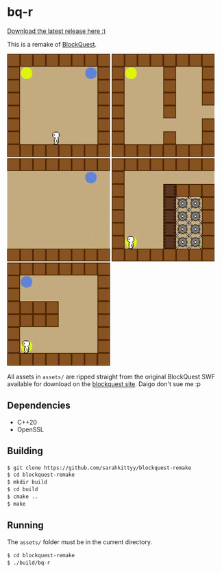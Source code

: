 # bq-r

[Download the latest release here :)](https://github.com/sarahkittyy/blockquest-remake/releases/latest)

This is a remake of [BlockQuest](http://www.blockquest.net/).

![Run](gifs/run.gif)
![Jump](gifs/jump.gif)
![Dash](gifs/dash.gif)
![Climb](gifs/climb.gif)
![Wallkick](gifs/wallkick.gif)

All assets in `assets/` are ripped straight from the original BlockQuest SWF available for download on the [blockquest site](http://www.blockquest.net). Daigo don't sue me :p

## Dependencies

- C++20
- OpenSSL

## Building

```bash
$ git clone https://github.com/sarahkittyy/blockquest-remake
$ cd blockquest-remake
$ mkdir build
$ cd build
$ cmake ..
$ make
```

## Running

The `assets/` folder must be in the current directory.

```bash
$ cd blockquest-remake
$ ./build/bq-r
```
